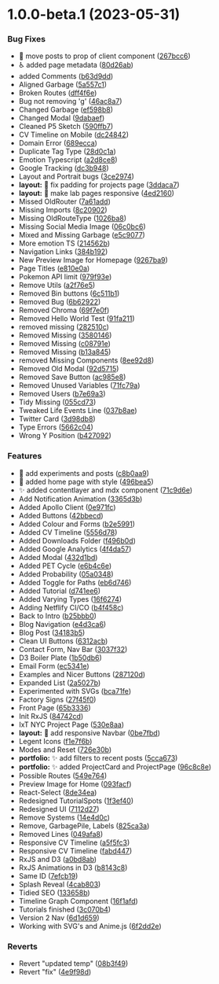 # 1.0.0-beta.1 (2023-05-31)


### Bug Fixes

* :bug: move posts to prop of client component ([267bcc6](https://github.com/lloydrichards/lloyd-portfolio/commit/267bcc6f72848e97afb8fa906e2ec4c7a8b726a3))
* :wheelchair: added page metadata ([80d26ab](https://github.com/lloydrichards/lloyd-portfolio/commit/80d26abf04783e9d1b22cfb841373fee6017498e))
* added Comments ([b63d9dd](https://github.com/lloydrichards/lloyd-portfolio/commit/b63d9ddb0169b90c2df89a644ef015a35d1c1096))
* Aligned Garbage ([5a557c1](https://github.com/lloydrichards/lloyd-portfolio/commit/5a557c19d39e1bb4477f4c88446c8d302be081da))
* Broken Routes ([dff4f6e](https://github.com/lloydrichards/lloyd-portfolio/commit/dff4f6e28d93e0e6bb8b80884fb45c0049f52775))
* Bug not removing 'g' ([46ac8a7](https://github.com/lloydrichards/lloyd-portfolio/commit/46ac8a75b499de2179e55c662b9e0578cb335c8f))
* Changed Garbage ([ef598b8](https://github.com/lloydrichards/lloyd-portfolio/commit/ef598b893c7c3f293dbe9e2335abeb9bbb86385d))
* Changed Modal ([9dabaef](https://github.com/lloydrichards/lloyd-portfolio/commit/9dabaef1c0848d004ac314ed939ebfdf17f212ba))
* Cleaned P5 Sketch ([590ffb7](https://github.com/lloydrichards/lloyd-portfolio/commit/590ffb7d5732a74049a50a6397ea1efabe22b14d))
* CV Timeline on Mobile ([dc24842](https://github.com/lloydrichards/lloyd-portfolio/commit/dc24842ea35a257917e4a4c841603baf136b2b0b))
* Domain Error ([689ecca](https://github.com/lloydrichards/lloyd-portfolio/commit/689ecca9ce5a7ec99ead4225e00a6955fc7a5ccc))
* Duplicate Tag Type ([28d0c1a](https://github.com/lloydrichards/lloyd-portfolio/commit/28d0c1a28d1b12ae248161c9684ec757604b220d))
* Emotion Typescript ([a2d8ce8](https://github.com/lloydrichards/lloyd-portfolio/commit/a2d8ce8b173658a08d46b4c4e83627e07e3e4131))
* Google Tracking ([dc3b948](https://github.com/lloydrichards/lloyd-portfolio/commit/dc3b948c1401ee089a9eef20bd53a20ece2df86f))
* Layout and Portrait bugs ([3ce2974](https://github.com/lloydrichards/lloyd-portfolio/commit/3ce29740d351671ab0d6c8f5671763e2d9dd8ac8))
* **layout:** :bug: fix padding for projects page ([3ddaca7](https://github.com/lloydrichards/lloyd-portfolio/commit/3ddaca7dff1b86afabf0737042b58a851757b455))
* **layout:** :iphone: make lab pages responsive ([4ed2160](https://github.com/lloydrichards/lloyd-portfolio/commit/4ed2160205476cbc52df26351f07c245482fd92c))
* Missed OldRouter ([7a61add](https://github.com/lloydrichards/lloyd-portfolio/commit/7a61addd6115fcfb78983355f8d6ff39b42ad2c4))
* Missing Imports ([8c20902](https://github.com/lloydrichards/lloyd-portfolio/commit/8c2090232436c359a72e22e0f1870350d7772c31))
* Missing OldRouteType ([1026ba8](https://github.com/lloydrichards/lloyd-portfolio/commit/1026ba8bc34a3c1bef28aba0434e9e73302b32bf))
* Missing Social Media Image ([06c0bc6](https://github.com/lloydrichards/lloyd-portfolio/commit/06c0bc663c8e446b93163d5e9178e7c81ba563e9))
* Mixed and Missing Garbage ([e5c9077](https://github.com/lloydrichards/lloyd-portfolio/commit/e5c90779beab12671b6414b26d93ee56121f5c66))
* More emotion TS ([214562b](https://github.com/lloydrichards/lloyd-portfolio/commit/214562b5f1676cac8cd18b3ae6ccc5c75eb42a9b))
* Navigation Links ([384b192](https://github.com/lloydrichards/lloyd-portfolio/commit/384b192e453c9eb7fc52eff8ede288967e6b81b1))
* New Preview Image for Homepage ([9267ba9](https://github.com/lloydrichards/lloyd-portfolio/commit/9267ba97a8ea825b93315b777b4aa7e01d234696))
* Page Titles ([e810e0a](https://github.com/lloydrichards/lloyd-portfolio/commit/e810e0ae23b516c3fbf8b4cc625d3f67302860c7))
* Pokemon API limit ([979f93e](https://github.com/lloydrichards/lloyd-portfolio/commit/979f93ef583fe7a94e608f29af72230bf64506fb))
* Remove Utils ([a2f76e5](https://github.com/lloydrichards/lloyd-portfolio/commit/a2f76e5c6c7625d9ee3beef3c57ef8798c200c8d))
* Removed Bin buttons ([6c511b1](https://github.com/lloydrichards/lloyd-portfolio/commit/6c511b190a2dbc0a73a22f45512f0f3885ea5b06))
* Removed Bug ([6b62922](https://github.com/lloydrichards/lloyd-portfolio/commit/6b62922d3562745e5f6b01394febcfef7dcef3c2))
* Removed Chroma ([69f7e0f](https://github.com/lloydrichards/lloyd-portfolio/commit/69f7e0f54c22f9370c042ab71643198df03db396))
* Removed Hello World Test ([91fa211](https://github.com/lloydrichards/lloyd-portfolio/commit/91fa211ada45fc52364626ed75c2c3a0f5daaf8b))
* removed missing ([282510c](https://github.com/lloydrichards/lloyd-portfolio/commit/282510cdedbb69e9052e811f6716cadbfb755197))
* Removed Missing ([3580146](https://github.com/lloydrichards/lloyd-portfolio/commit/35801469b11f1c375b4d5f07745cfc583a49569f))
* Removed Missing ([c08791e](https://github.com/lloydrichards/lloyd-portfolio/commit/c08791e3ec71079f36f557aed249e4bd6e26da59))
* Removed Missing ([b13a845](https://github.com/lloydrichards/lloyd-portfolio/commit/b13a84566182a63ec89ae4c1e0426e2b2fcc0165))
* removed Missing Components ([8ee92d8](https://github.com/lloydrichards/lloyd-portfolio/commit/8ee92d8ff2dda3cf279daf461ae212ae13ed2fe0))
* Removed Old Modal ([92d5715](https://github.com/lloydrichards/lloyd-portfolio/commit/92d5715451217615711989406e43a04399aeed8e))
* Removed Save Button ([ac985e8](https://github.com/lloydrichards/lloyd-portfolio/commit/ac985e8df5bb8fda237cb1d576778993b297d0a2))
* Removed Unused Variables ([71fc79a](https://github.com/lloydrichards/lloyd-portfolio/commit/71fc79af95ad1468569a13a77aa8873855094609))
* Removed Users ([b7e69a3](https://github.com/lloydrichards/lloyd-portfolio/commit/b7e69a31377b573491724151357c8be6b1e79f30))
* Tidy Missing ([055cd73](https://github.com/lloydrichards/lloyd-portfolio/commit/055cd734eacdcd81f3eb0a0c84878d134b0b9a37))
* Tweaked Life Events Line ([037b8ae](https://github.com/lloydrichards/lloyd-portfolio/commit/037b8aea9534d6ef3c3c3c5e185a3260204d70b2))
* Twitter Card ([3d98db8](https://github.com/lloydrichards/lloyd-portfolio/commit/3d98db878d5ab8f287c356bc6a5844471946fef5))
* Type Errors ([5662c04](https://github.com/lloydrichards/lloyd-portfolio/commit/5662c04ebc8e89bbf2e7d5de745d8021ef18e98f))
* Wrong Y Position ([b427092](https://github.com/lloydrichards/lloyd-portfolio/commit/b4270927beebbeaba956c400434d416811c3fe58))


### Features

* :memo: add experiments and posts ([c8b0aa9](https://github.com/lloydrichards/lloyd-portfolio/commit/c8b0aa980d22ca0dad688193b3eb5b9abd0bf1bc))
* :memo: added home page with style ([496bea5](https://github.com/lloydrichards/lloyd-portfolio/commit/496bea509e642ecf9ce7b801da0bd606a0670751))
* :sparkles: added contentlayer and mdx component ([71c9d6e](https://github.com/lloydrichards/lloyd-portfolio/commit/71c9d6ee606d53b8548951fc1a2d1b4e4b30ca11))
* Add Notification Animation ([3365d3b](https://github.com/lloydrichards/lloyd-portfolio/commit/3365d3b38b2afc11fd5344e85dfa4baaaa5d9ad7))
* Added Apollo Client ([0e971fc](https://github.com/lloydrichards/lloyd-portfolio/commit/0e971fc1901bbd0a2a0759ebf76d3d79a265c185))
* Added Buttons ([42bbecd](https://github.com/lloydrichards/lloyd-portfolio/commit/42bbecd06af7db3b471e41fcc697436cc3cc10cc))
* Added Colour and Forms ([b2e5991](https://github.com/lloydrichards/lloyd-portfolio/commit/b2e5991f5e5d98a7266ceb2a6849045038cae9e7))
* Added CV Timeline ([5556d78](https://github.com/lloydrichards/lloyd-portfolio/commit/5556d7874487925d8bfdabfda1f2268012e26f7e))
* Added Downloads Folder ([f496b0d](https://github.com/lloydrichards/lloyd-portfolio/commit/f496b0d2b76a7c8b10b77c84f0d61ac98ddd036c))
* Added Google Analytics ([4f4da57](https://github.com/lloydrichards/lloyd-portfolio/commit/4f4da57e2a27516d7115919d1588d81507416062))
* Added Modal ([432d1bd](https://github.com/lloydrichards/lloyd-portfolio/commit/432d1bda9d4c2bcdd3312fa63407e8fe40fbb410))
* Added PET Cycle ([e6b4c6e](https://github.com/lloydrichards/lloyd-portfolio/commit/e6b4c6e9a7890853afec83c90fa7e60e5dbee3f5))
* Added Probability ([05a0348](https://github.com/lloydrichards/lloyd-portfolio/commit/05a0348fea33562a4cb96930322be7532607cce3))
* Added Toggle for Paths ([eb6d746](https://github.com/lloydrichards/lloyd-portfolio/commit/eb6d7467569a0b160d14ae4290bfb70c52374de7))
* Added Tutorial ([d741ee6](https://github.com/lloydrichards/lloyd-portfolio/commit/d741ee6d8b9d3ab9b9b4647cccb5c70694e780ae))
* Added Varying Types ([16f6274](https://github.com/lloydrichards/lloyd-portfolio/commit/16f6274a3404a94ae779ff79755056eefd67b2ff))
* Adding Netflify CI/CO ([b4f458c](https://github.com/lloydrichards/lloyd-portfolio/commit/b4f458c51c65f9b9278c8e209e9c763932c0e9d1))
* Back to Intro ([b25bbb0](https://github.com/lloydrichards/lloyd-portfolio/commit/b25bbb02d54f41924d4239d95e7f069475edd11d))
* Blog Navigation ([e4d3ca6](https://github.com/lloydrichards/lloyd-portfolio/commit/e4d3ca65d1354eb23a332be9056ece6f083b5969))
* Blog Post ([34183b5](https://github.com/lloydrichards/lloyd-portfolio/commit/34183b5ef2cc158b644df30c0fd4c6024179d69e))
* Clean UI Buttons ([6312acb](https://github.com/lloydrichards/lloyd-portfolio/commit/6312acbd9d0345a8b9919f21853e3abc69912a31))
* Contact Form, Nav Bar ([3037f32](https://github.com/lloydrichards/lloyd-portfolio/commit/3037f3269fabee947f41f2cd2b28b478b7064dbb))
* D3 Boiler Plate ([1b50db6](https://github.com/lloydrichards/lloyd-portfolio/commit/1b50db6600449af88845dec0eaf0cc41b7d5a824))
* Email Form ([ec5341e](https://github.com/lloydrichards/lloyd-portfolio/commit/ec5341e3c079f20c0106f4ae0eb2601bbcb47005))
* Examples and Nicer Buttons ([287120d](https://github.com/lloydrichards/lloyd-portfolio/commit/287120d32ff526c1d2724d0551fa0e5946e1e91a))
* Expanded List ([2a5027b](https://github.com/lloydrichards/lloyd-portfolio/commit/2a5027b7980cf13a2ee4c8d9b582f3f02fcac02e))
* Experimented with SVGs ([bca71fe](https://github.com/lloydrichards/lloyd-portfolio/commit/bca71fe7f42199c13431cdc56c25e2735033744a))
* Factory Signs ([27f45f0](https://github.com/lloydrichards/lloyd-portfolio/commit/27f45f04e44aa295d31ce780be4d11a29dcce7f2))
* Front Page ([65b3336](https://github.com/lloydrichards/lloyd-portfolio/commit/65b33361ab3688d94fe791e24dc3335584e881c3))
* Init RxJS ([84742cd](https://github.com/lloydrichards/lloyd-portfolio/commit/84742cdd65c083851e2b302043c04e1b2cf72ded))
* IxT NYC Project Page ([530e8aa](https://github.com/lloydrichards/lloyd-portfolio/commit/530e8aaedbea6f1f317b5c16fa0df7255b7a4ee4))
* **layout:** :iphone: add responsive Navbar ([0be7fbd](https://github.com/lloydrichards/lloyd-portfolio/commit/0be7fbd02e4cfb099963e081584b0f30c3000cf7))
* Legent Icons ([f1e7f6b](https://github.com/lloydrichards/lloyd-portfolio/commit/f1e7f6bae7dc3eacef39b5ae0197c851d2848c86))
* Modes and Reset ([726e30b](https://github.com/lloydrichards/lloyd-portfolio/commit/726e30bbb6a1018eccc364c9895768440edea644))
* **portfolio:** :sparkles: add filters to recent posts ([5cca673](https://github.com/lloydrichards/lloyd-portfolio/commit/5cca6737ed9bd647fd1606ae170a309f96d805b5))
* **portfolio:** :sparkles: added ProjectCard and ProjectPage ([96c8c8e](https://github.com/lloydrichards/lloyd-portfolio/commit/96c8c8e899ae96a38c477c1b4036ff509f9521ce))
* Possible Routes ([549e764](https://github.com/lloydrichards/lloyd-portfolio/commit/549e764aa884a5f6a300743eff0dc94607e561da))
* Preview Image for Home ([093facf](https://github.com/lloydrichards/lloyd-portfolio/commit/093facf8a96d883d7c0ed894b367ac3a82adfa3a))
* React-Select ([8de34ea](https://github.com/lloydrichards/lloyd-portfolio/commit/8de34eaa3464d2852cdf1f9a6fd6649290728e27))
* Redesigned TutorialSpots ([1f3ef40](https://github.com/lloydrichards/lloyd-portfolio/commit/1f3ef40eef04d7bcc82206ff773538ef8dd69c3d))
* Redesigned UI ([7112d27](https://github.com/lloydrichards/lloyd-portfolio/commit/7112d27506c8b5adbd7f92c960ef38b258de2d21))
* Remove Systems ([14e4d0c](https://github.com/lloydrichards/lloyd-portfolio/commit/14e4d0c719e9a45f77bfc361ac918c091685e5a3))
* Remove, GarbagePile, Labels ([825ca3a](https://github.com/lloydrichards/lloyd-portfolio/commit/825ca3ae44e06981a745e33aed077ee58fe3fda6))
* Removed Lines ([049afa8](https://github.com/lloydrichards/lloyd-portfolio/commit/049afa8b3322c634556177d7843dda4c997fc2e6))
* Responsive CV Timeline ([a5f5fc3](https://github.com/lloydrichards/lloyd-portfolio/commit/a5f5fc343c41370cf68290d5d42d9cd515c28c8b))
* Responsive CV Timeline ([fabd447](https://github.com/lloydrichards/lloyd-portfolio/commit/fabd4479499f77aa13894b52285a093721d97e78))
* RxJS and D3 ([a0bd8ab](https://github.com/lloydrichards/lloyd-portfolio/commit/a0bd8aba96962e61819abedbd93a76e350f8400b))
* RxJS Animations in D3 ([b8143c8](https://github.com/lloydrichards/lloyd-portfolio/commit/b8143c8ce074253db8d74eae1dd717f968d2b009))
* Same ID ([7efcb19](https://github.com/lloydrichards/lloyd-portfolio/commit/7efcb19b4f3cc98e872dd9564b0052285130f8f0))
* Splash Reveal ([4cab803](https://github.com/lloydrichards/lloyd-portfolio/commit/4cab803a3c0c473bfeb039ab3e56314976312cdf))
* Tidied SEO ([133658b](https://github.com/lloydrichards/lloyd-portfolio/commit/133658b17241f503a754ee059ca93f3ea6f9cdeb))
* Timeline Graph Component ([16f1afd](https://github.com/lloydrichards/lloyd-portfolio/commit/16f1afd5f22cfab3a8b7309ba9313067edc837c4))
* Tutorials finished ([3c070b4](https://github.com/lloydrichards/lloyd-portfolio/commit/3c070b45d745add350372ca228f55809f9f7e741))
* Version 2 Nav ([6d1d659](https://github.com/lloydrichards/lloyd-portfolio/commit/6d1d659ef81420c7df5660b13c4bbb71726c1af2))
* Working with SVG's and Anime.js ([6f2dd2e](https://github.com/lloydrichards/lloyd-portfolio/commit/6f2dd2e2cf948f98682acb5f6bd132942ea72305))


### Reverts

* Revert "updated temp" ([08b3f49](https://github.com/lloydrichards/lloyd-portfolio/commit/08b3f4932b6dcaba71da9812ef7ed5426b82608a))
* Revert "fix" ([4e9f98d](https://github.com/lloydrichards/lloyd-portfolio/commit/4e9f98dfecf5684c5695824ee9c3f7761081d2c2))
